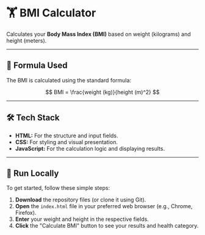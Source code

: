 # 🏋️ BMI Calculator
Calculates your **Body Mass Index (BMI)** based on weight (kilograms) and height (meters).

---

## 📐 Formula Used
The BMI is calculated using the standard formula:

$$
BMI = \frac{weight (kg)}{height (m)^2}
$$


---

## 🛠 Tech Stack
* **HTML:** For the structure and input fields.
* **CSS:** For styling and visual presentation.
* **JavaScript:** For the calculation logic and displaying results.

---

## 🚀 Run Locally
To get started, follow these simple steps:

1.  **Download** the repository files (or clone it using Git).
2.  **Open** the `index.html` file in your preferred web browser (e.g., Chrome, Firefox).
3.  **Enter** your weight and height in the respective fields.
4.  **Click** the "Calculate BMI" button to see your results and health category.
